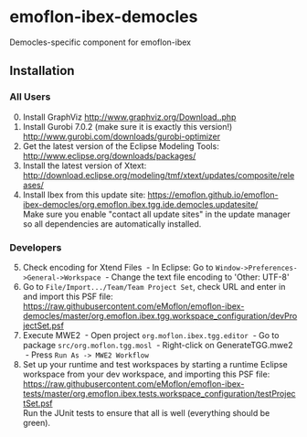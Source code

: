 # emoflon-ibex-democles
Democles-specific component for emoflon-ibex

## Installation

### All Users
0. Install GraphViz http://www.graphviz.org/Download..php
1. Install Gurobi 7.0.2 (make sure it is exactly this version!) http://www.gurobi.com/downloads/gurobi-optimizer
2. Get the latest version of the Eclipse Modeling Tools:  http://www.eclipse.org/downloads/packages/
3. Install the latest version of Xtext: http://download.eclipse.org/modeling/tmf/xtext/updates/composite/releases/
4. Install Ibex from this update site: https://emoflon.github.io/emoflon-ibex-democles/org.emoflon.ibex.tgg.ide.democles.updatesite/  
Make sure you enable "contact all update sites" in the update manager so all dependencies are automatically installed.

### Developers
5. Check encoding for Xtend Files
  - In Eclipse: Go to ```Window->Preferences->General->Workspace```
  - Change the text file encoding to 'Other: UTF-8'
6. Go to ```File/Import.../Team/Team Project Set```, check URL and enter in and import this PSF file:  https://raw.githubusercontent.com/eMoflon/emoflon-ibex-democles/master/org.emoflon.ibex.tgg.workspace_configuration/devProjectSet.psf
7. Execute MWE2
  - Open project ```org.moflon.ibex.tgg.editor```
  - Go to package ```src/org.moflon.tgg.mosl```
  - Right-click on GenerateTGG.mwe2
  - Press ```Run As -> MWE2 Workflow```
8. Set up your runtime and test workspaces by starting a runtime Eclipse workspace from your dev workspace, and importing this PSF file: https://raw.githubusercontent.com/eMoflon/emoflon-ibex-tests/master/org.emoflon.ibex.tests.workspace_configuration/testProjectSet.psf  
Run the JUnit tests to ensure that all is well (everything should be green).
